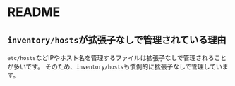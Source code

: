 # README

## `inventory/hosts`が拡張子なしで管理されている理由

`etc/hosts`などIPやホスト名を管理するファイルは拡張子なしで管理されることが多いです。
そのため、`inventory/hosts`も慣例的に拡張子なしで管理しています。
